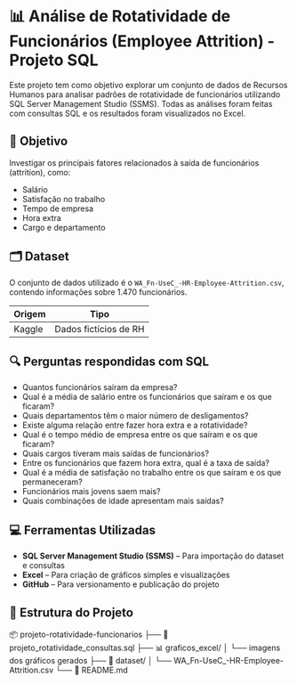 # 📊 Análise de Rotatividade de Funcionários (Employee Attrition) - Projeto SQL

Este projeto tem como objetivo explorar um conjunto de dados de Recursos Humanos para analisar padrões de rotatividade de funcionários utilizando SQL Server Management Studio (SSMS). Todas as análises foram feitas com consultas SQL e os resultados foram visualizados no Excel.

## 🧠 Objetivo

Investigar os principais fatores relacionados à saída de funcionários (attrition), como:

- Salário
- Satisfação no trabalho
- Tempo de empresa
- Hora extra
- Cargo e departamento

## 🗂 Dataset

O conjunto de dados utilizado é o `WA_Fn-UseC_-HR-Employee-Attrition.csv`, contendo informações sobre 1.470 funcionários.

| Origem | Tipo |
|--------|------|
| Kaggle | Dados fictícios de RH |

## 🔍 Perguntas respondidas com SQL

- Quantos funcionários saíram da empresa?
- Qual é a média de salário entre os funcionários que saíram e os que ficaram?
- Quais departamentos têm o maior número de desligamentos?
- Existe alguma relação entre fazer hora extra e a rotatividade?
- Qual é o tempo médio de empresa entre os que saíram e os que ficaram?
- Quais cargos tiveram mais saídas de funcionários?
- Entre os funcionários que fazem hora extra, qual é a taxa de saída?
- Qual é a média de satisfação no trabalho entre os que saíram e os que permaneceram?
- Funcionários mais jovens saem mais?
- Quais combinações de idade apresentam mais saídas?

## 💻 Ferramentas Utilizadas

- **SQL Server Management Studio (SSMS)** – Para importação do dataset e consultas
- **Excel** – Para criação de gráficos simples e visualizações
- **GitHub** – Para versionamento e publicação do projeto

## 📁 Estrutura do Projeto
📦 projeto-rotatividade-funcionarios ├── 📄 projeto_rotatividade_consultas.sql ├── 📊 graficos_excel/ │ └── imagens dos gráficos gerados ├── 📁 dataset/ │ └── WA_Fn-UseC_-HR-Employee-Attrition.csv └── 📄 README.md


